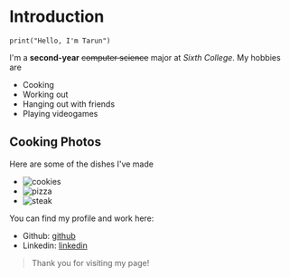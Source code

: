 # Introduction
```
print("Hello, I'm Tarun")
```
I'm a **second-year** ~~computer science~~ major at *Sixth College*. My hobbies are 
- Cooking
- Working out
- Hanging out with friends
- Playing videogames

## Cooking Photos
Here are some of the dishes I've made
- ![cookies](cooking/cookies.JPG)
- ![pizza](cooking/pizza.HEIC)
- ![steak](cooking/steak.HEIC)

You can find my profile and work here:
- Github: [github](https://github.com/tarunm20)
- Linkedin: [linkedin](https://www.linkedin.com/in/tarunmurugan/)

> Thank you for visiting my page!